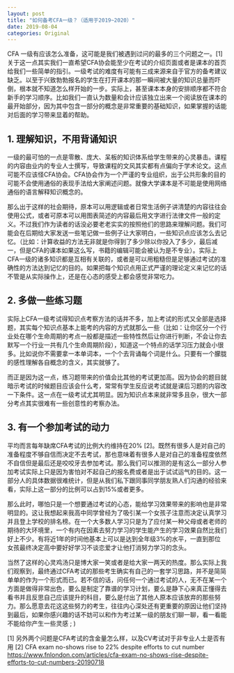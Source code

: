 ```yaml
---
layout: post
title: "如何备考CFA一级？（适用于2019~2020）"
date: 2019-08-04
categories: Original
---
```


CFA 一级有应该怎么准备，这可能是我们被遇到过问的最多的三个问题之一。[1] 关于这一点其实我们一直希望CFA协会能至少在考试的介绍页面或者是课本的首页给我们一些简单的指引。一级考试的难度有可能有三成来源来自于官方的备考建议缺乏。以至于兴致勃勃报名的学生在打开课本的那一瞬间被大量的知识总量而吓倒，根本就不知道怎么样开始的一步。实际上，甚至课本本身的安排顺序都不符合新手的学习顺序。比如我们一直认为数量和会计应该独立出来一个阅读放在课本的最开始部分，因为其中包含一部分的概念是非常重要的基础知识，如果掌握的话能对后面的学习带来显着的帮助。

## 1. 理解知识，不用背诵知识
一级的最可怕的一点是零散、庞大、呆板的知识体系给学生带来的心灵暴击。课程的内容由业内的专业人士撰写，导致课程的文风其实都有点偏向于学术论文。这点可能不应该怪CFA协会。CFA协会作为一个严谨的专业组织，出于公共形象的目的可能不会使用通俗的表现手法给大家阐述问题。就像大学课本是不可能是使用网络通俗的语言解释知识概念的。

那么出于这样的社会期待，原本可以用逻辑或者日常生活例子讲清楚的内容往往会使用公式，或者可原本可以用图表简述的内容最后用文字进行法律文件一般的定义。不过我们作为读者的话没必要老老实实的按照他们的思路来理解问题。我们可能会在后期给大家发送一些笔记做一些例子让大家明白，一些知识点应该怎么去记忆。（比如：计算收益的方法无非就是你得到了多少除以你投入了多少，最后减一，但是CFA的课本如果这么写，书籍的编辑可能会被认为是不专业）。实际上CFA一级的诸多知识都是互相有关联的，或者是可以用粗糙但是足够通过考试的准确性的方法达到记忆的目的。如果把每个知识点用正式严谨的理论定义来记忆的话不管是从实际操作上，还是在心态的感受上都会感觉非常吃力。

## 2. 多做一些练习题
实际上CFA一级考试得知识点考察方法的话并不多，加上考试的形式又全部是选择题，其实每个知识点基本上能考的内容的方式就那么一些（比如：让你区分一个行业处在哪个生命周期的考点一般都是描述一些特性然后让你进行判断，不会让你去默写一个行业一共有几个生命周期阶段），知道这一个特点的话学习压力就会小很多。比如说你不需要拿一本单词本，一个个去背诵每个词是什么。只要有一个朦胧的感性理解各自概念的含义，其实就够了。

而正是因为这一点，练习题带来的价值会比其他的考试更加高。因为协会的题目就暗示考试的时候题目应该会什么考，常常有学生反应说考试就是课后习题的内容改一下条件。这一点在一级考试尤其明显。因为知识点本来就非常多且杂，很大一部分考点其实很难有一些创意性的考察办法。

## 3. 有一个参加考试的动力
平均而言每年缺席CFA考试的比例大约维持在20% [2]。既然有很多人是对自己的准备程度不够自信而决定不去考试，那也意味着有很多人是对自己的准备程度依然不自信但是最后还是咬咬牙去参加考试。那么我们可以推测的是有这么一部分人参加考试实际上只是因为害怕对不起自己的报名费或者是出于试试运气的目的。这一部分人的具体数据很难统计，但是从我们私下跟同事同学朋友熟人们沟通的经验来看，实际上这一部分的比例可以占到15%或者更多。

那么此时，哪怕只是一个想要通过考试的心态，能给学习效果带来的影响也是非常明显的。这让我想起来我高中同学曾经为了吸引某一个女孩子注意而决定认真学习并且登上学校的排名榜。在一个大多数人学习只是为了应付某一种父母或者老师的期待的大环境里，一个有内在因素去努力学习的学生能产生的学习效果自然比我们好上不少。有将近1年的时间他基本上可以是达到全年级3%的水平，一直到那位女孩最终决定高中要好好学习不谈恋爱才让他打消努力学习的念头。

当然了这样的心灵鸡汤只是博大家一笑或者是给大家一两天的热度。那么实际上我们观察到，最终通过CFA考试的那些考生确实有自己的一套学习思路，并不是简简单单的作为一个形式而已。若不信的话，问任何一个通过考试的人，无不在某一个方面是做得非常出色，要么是制定了靠谱的学习计划，要么是静下心来真正懂得去看书并且反思自己应该提升的科目，要么是付出了其他人原本应该放弃的那些努力。那么愿意去花这这些努力的考生，往往内心深处还有更重要的原因让他们坚持到最后，如果你感兴趣的话不妨可以和作为考过某一级的朋友们聊一聊，看一看能不能给你产生一些灵感 ; ) 




[1] 另外两个问题是CFA考试的含金量怎么样，以及CV考试对于非专业人士是否有用
[2] CFA exam no-shows rise to 22% despite efforts to cut number https://www.fnlondon.com/articles/cfa-exam-no-shows-rise-despite-efforts-to-cut-numbers-20190718

